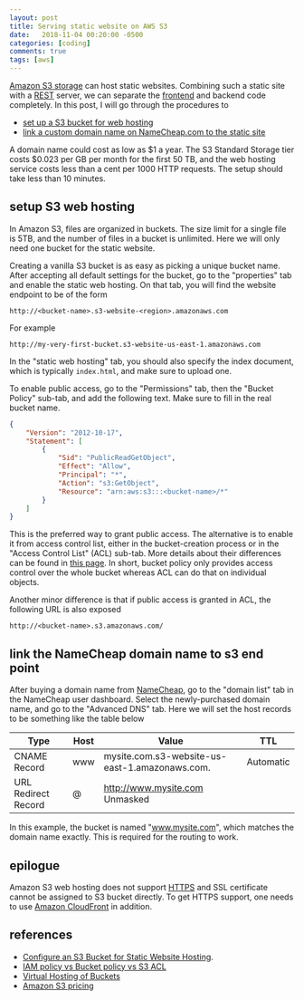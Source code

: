 ```yaml
---
layout: post
title: Serving static website on AWS S3
date:   2018-11-04 00:20:00 -0500
categories: [coding]
comments: true
tags: [aws]
---
```


[Amazon S3 storage](https://en.wikipedia.org/wiki/Amazon_S3) can host static
websites. Combining such a static
site with a [REST](https://en.wikipedia.org/wiki/Representational_state_transfer) server,
we can separate the [frontend](https://en.wikipedia.org/wiki/Front-end_web_development)
and backend code completely.
In this post, I will go through the procedures to

* [set up a S3 bucket for web hosting](#s3)
* [link a custom domain name on NameCheap.com to the static site](#dns)

A domain name could cost as low as $1 a year.
The S3 Standard Storage tier costs $0.023 per GB per month for the first 50 TB,
and the web hosting service costs less than a cent per 1000 HTTP requests.
The setup should take less than 10 minutes.

## <a name='s3'></a> setup S3 web hosting

In Amazon S3, files are organized in buckets.
The size limit for a single file is 5TB, and the number of files in a bucket is unlimited.
Here we will only need one bucket for the static website.

Creating a vanilla S3 bucket is as easy as picking a unique bucket name.
After accepting all default settings for the bucket,
go to the "properties" tab and enable the static web hosting.
On that tab, you will find the website endpoint to be of the form

```
http://<bucket-name>.s3-website-<region>.amazonaws.com
```

For example

```
http://my-very-first-bucket.s3-website-us-east-1.amazonaws.com
```

In the "static web hosting" tab, you should also specify the index document,
which is typically `index.html`, and make sure to upload one.

To enable public access, go to the "Permissions" tab, then the "Bucket Policy"
sub-tab, and add the following text. Make sure to fill in the real bucket name.

```json
{
    "Version": "2012-10-17",
    "Statement": [
        {
            "Sid": "PublicReadGetObject",
            "Effect": "Allow",
            "Principal": "*",
            "Action": "s3:GetObject",
            "Resource": "arn:aws:s3:::<bucket-name>/*"
        }
    ]
}
```

This is the preferred way to grant public access. The alternative is to enable
it from access control list, either in the bucket-creation process or in the
"Access Control List" (ACL) sub-tab.
More details about their differences can be found in
[this page](https://aws.amazon.com/blogs/security/iam-policies-and-bucket-policies-and-acls-oh-my-controlling-access-to-s3-resources/).
In short, bucket policy only provides access control over the whole bucket whereas
ACL can do that on individual objects.

Another minor difference is that if public access is granted in ACL,
the following URL is also exposed

```
http://<bucket-name>.s3.amazonaws.com/
```

## <a name='dns'></a> link the NameCheap domain name to s3 end point

After buying a domain name from [NameCheap](https://en.wikipedia.org/wiki/Namecheap),
go to the "domain list" tab in the NameCheap user dashboard.
Select the newly-purchased domain name, and go to the "Advanced DNS" tab.
Here we will set the host records to be something like the table below

Type | Host| Value | TTL
--- | --- | --- | ---
CNAME Record | www | mysite.com.s3-website-us-east-1.amazonaws.com. | Automatic
URL Redirect Record	| @ | http://www.mysite.com Unmasked |

In this example, the bucket is named "www.mysite.com", which matches the
domain name exactly. This is required for the routing to work.

## epilogue

Amazon S3 web hosting does not support [HTTPS](https://en.wikipedia.org/wiki/HTTPS)
and SSL certificate cannot be assigned to S3 bucket directly.
To get HTTPS support, one needs to use
[Amazon CloudFront](https://en.wikipedia.org/wiki/Amazon_CloudFront) in addition.

## references

* [Configure an S3 Bucket for Static Website Hosting](https://docs.aws.amazon.com/AmazonS3/latest/user-guide/static-website-hosting.html).
* [IAM policy vs Bucket policy vs S3 ACL](https://aws.amazon.com/blogs/security/iam-policies-and-bucket-policies-and-acls-oh-my-controlling-access-to-s3-resources/)
* [Virtual Hosting of Buckets](https://docs.aws.amazon.com/AmazonS3/latest/dev/VirtualHosting.html#VirtualHostingCustomURLs)
* [Amazon S3 pricing](https://aws.amazon.com/s3/pricing/)
